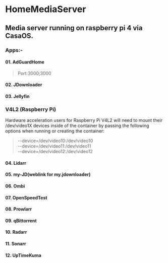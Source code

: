 # HomeMediaServer
## Media server running on raspberry pi 4 via CasaOS.

### Apps:- 
#### 01. AdGuardHome

  > Port:3000;3000

#### 02. JDownloader



#### 03. Jellyfin
  ### V4L2 (Raspberry Pi)
  Hardware acceleration users for Raspberry Pi V4L2 will need to mount their /dev/video1X devices inside of the container by passing the following options when running or creating the container:  
   >--device=/dev/video10:/dev/video10  
   >--device=/dev/video11:/dev/video11  
   >--device=/dev/video12:/dev/video12  

#### 04. Lidarr
#### 05. my-JD(weblink for my.jdownloader)
#### 06. Ombi
#### 07. OpenSpeedTest
#### 08. Prowlarr
#### 09. qBittorrent
#### 10. Radarr
#### 11. Sonarr
#### 12. UpTimeKuma

